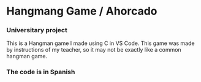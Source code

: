 # Hangmang Game / Ahorcado
### Universitary project

This is a Hangman game I made using C in VS Code.
This game was made by instructions  of my teacher, so it may not be exactly like a common hangman game.

### The code is in Spanish
